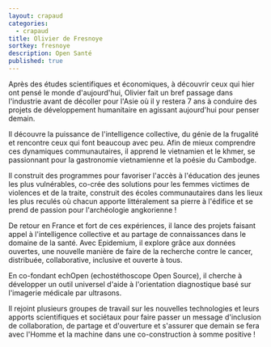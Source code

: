 ```yaml
---
layout: crapaud
categories:
  - crapaud
title: Olivier de Fresnoye
sortkey: fresnoye
description: Open Santé
published: true
---
```


Après des études scientifiques et économiques, à découvrir ceux qui hier ont pensé le monde d'aujourd'hui, Olivier fait un bref passage dans l'industrie avant de décoller pour l'Asie où il y restera 7 ans à conduire des projets de développement humanitaire en agissant aujourd'hui pour penser demain. 

Il découvre la puissance de l'intelligence collective, du génie de la frugalité et rencontre ceux qui font beaucoup avec peu. Afin de mieux comprendre ces dynamiques communautaires, il apprend le vietnamien et le khmer, se passionnant pour la gastronomie vietnamienne et la poésie du Cambodge. 

Il construit des programmes pour favoriser l'accès à l'éducation des jeunes les plus vulnérables, co-crée des solutions pour les femmes victimes de violences et de la traite, construit des écoles communautaires dans les lieux les plus reculés où chacun apporte littéralement sa pierre à l'édifice et se prend de passion pour l'archéologie angkorienne ! 

De retour en France et fort de ces expériences, il lance des projets faisant appel à l'intelligence collective et au partage de connaissances dans le domaine de la santé. Avec Epidemium, il explore grâce aux données ouvertes, une nouvelle manière de faire de la recherche contre le cancer, distribuée, collaborative, inclusive et ouverte à tous.

En co-fondant echOpen (echostéthoscope Open Source), il cherche à développer un outil universel d'aide à l'orientation diagnostique basé sur l'imagerie médicale par ultrasons. 

Il rejoint plusieurs groupes de travail sur les nouvelles technologies et leurs apports scientifiques et sociétaux pour faire passer un message d'inclusion de collaboration, de partage et d'ouverture et s'assurer que demain se fera avec l'Homme et la machine dans une co-construction à somme positive !  
